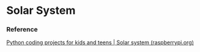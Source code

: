 # Solar System

### Reference

[Python coding projects for kids and teens | Solar system (raspberrypi.org)](https://projects.raspberrypi.org/en/projects/solar-system-simulator)